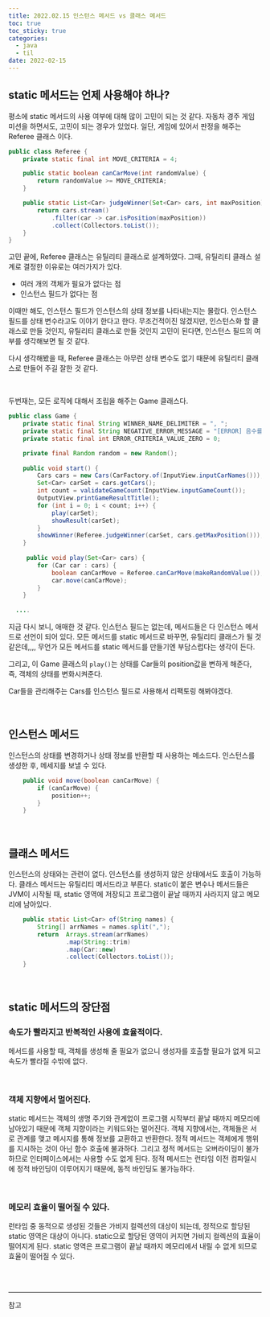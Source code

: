 ```yaml
---
title: 2022.02.15 인스턴스 메서드 vs 클래스 메서드
toc: true
toc_sticky: true
categories:
  - java
  - til
date: 2022-02-15
---
```


## static 메서드는 언제 사용해야 하나?

평소에 static 메서드의 사용 여부에 대해 많이 고민이 되는 것 같다.
자동차 경주 게임 미션을 하면서도, 고민이 되는 경우가 있었다.
일단, 게임에 있어서 판정을 해주는 Referee 클래스 이다.

```java
public class Referee {
	private static final int MOVE_CRITERIA = 4;

	public static boolean canCarMove(int randomValue) {
		return randomValue >= MOVE_CRITERIA;
	}

	public static List<Car> judgeWinner(Set<Car> cars, int maxPosition) {
		return cars.stream()
			.filter(car -> car.isPosition(maxPosition))
			.collect(Collectors.toList());
	}
}
```

고민 끝에, Referee 클래스는 유틸리티 클래스로 설계하였다.
그때, 유틸리티 클래스 설계로 결정한 이유로는 여러가지가 있다.

- 여러 개의 객체가 필요가 없다는 점
- 인스턴스 필드가 없다는 점

이때만 해도, 인스턴스 필드가 인스턴스의 상태 정보를 나타내는지는 몰랐다.
인스턴스 필드를 상태 변수라고도 이야기 한다고 한다.
무조건적이진 않겠지만, 인스턴스화 할 클래스로 만들 것인지, 유틸리티 클래스로 만들 것인지 고민이 된다면, 인스턴스 필드의 여부를 생각해보면 될 것 같다.

다시 생각해봤을 때, Referee 클래스는 아무런 상태 변수도 없기 때문에 유틸리티 클래스로 만들어 주길 잘한 것 같다.

<br/>

두번재는, 모든 로직에 대해서 조립을 해주는 Game 클래스다.

```java
public class Game {
    private static final String WINNER_NAME_DELIMITER = ", ";
    private static final String NEGATIVE_ERROR_MESSAGE = "[ERROR] 음수를 입력할 수 없습니다";
    private static final int ERROR_CRITERIA_VALUE_ZERO = 0;

    private final Random random = new Random();
  
    public void start() {
        Cars cars = new Cars(CarFactory.of(InputView.inputCarNames()));
        Set<Car> carSet = cars.getCars();
        int count = validateGameCount(InputView.inputGameCount());
        OutputView.printGameResultTitle();
        for (int i = 0; i < count; i++) {
            play(carSet);
            showResult(carSet);
        }
        showWinner(Referee.judgeWinner(carSet, cars.getMaxPosition()));
    }
  
     public void play(Set<Car> cars) {
        for (Car car : cars) {
            boolean canCarMove = Referee.canCarMove(makeRandomValue());
            car.move(canCarMove);
        }
    }
  
  ....
```

지금 다시 보니, 애매한 것 같다.
인스턴스 필드는 없는데, 메서드들은 다 인스턴스 메서드로 선언이 되어 있다.
모든 메서드를 static 메서드로 바꾸면, 유틸리티 클래스가 될 것 같은데,,,,
무언가 모든 메서드를 static 메서드를 만들기엔 부담스럽다는 생각이 든다.

그리고, 이 Game 클래스의 `play()`는 상태를 Car들의 position값을 변하게 해준다,
즉, 객체의 상태를 변화시켜준다.

Car들을 관리해주는 Cars를 인스턴스 필드로 사용해서 리팩토링 해봐야겠다. 

<br/>

## 인스턴스 메서드

인스턴스의 상태를 변경하거나 상태 정보를 반환할 때 사용하는 메소드다.
인스턴스를 생성한 후, 메세지를 보낼 수 있다.

```java
    public void move(boolean canCarMove) {
        if (canCarMove) {
            position++;
        }
    }
```

<br/>

## 클래스 메서드

인스턴스의 상태와는 관련이 없다.
인스턴스를 생성하지 않은 상태에서도 호출이 가능하다.
클래스 메서드는 유틸리티 메서드라고 부른다.
static이 붙은 변수나 메서드들은 JVM이 시작될 때, static 영역에 저장되고 프로그램이 끝날 때까지 사라지지 않고 메모리에 남아있다.

```java
    public static List<Car> of(String names) {
        String[] arrNames = names.split(",");
        return  Arrays.stream(arrNames)
                .map(String::trim)
                .map(Car::new)
                .collect(Collectors.toList());
    }
```

<br/>


## static 메서드의 장단점

### 속도가 빨라지고 반복적인 사용에 효율적이다.

메서드를 사용할 때, 객체를 생성해 줄 필요가 없으니 생성자를 호출할 필요가 없게 되고 속도가 빨라질 수밖에 없다.

<br/>

### 객체 지향에서 멀어진다.

static 메서드는 객체의 생명 주기와 관계없이 프로그램 시작부터 끝날 때까지 메모리에 남아있기 때문에 객체 지향이라는 키워드와는 멀어진다.
객체 지향에서는, 객체들은 서로 관계를 맺고 메시지를 통해 정보를 교환하고 반환한다.
정적 메서드는 객체에게 행위를 지시하는 것이 아닌 함수 호출에 불과하다.
그리고 정적 메서드는 오버라이딩이 불가하므로 인터페이스에서는 사용할 수도 없게 된다.
정적 메서드는 런타임 이전 컴파일시에 정적 바인딩이 이루어지기 때문에, 동적 바인딩도 불가능하다.

<br/>

### 메모리 효율이 떨어질 수 있다.

런타임 중 동적으로 생성된 것들은 가비지 컬렉션의 대상이 되는데, 정적으로 할당된 static 영역은 대상이 아니다.
static으로 할당된 영역이 커지면 가비지 컬렉션의 효율이 떨어지게 된다.
static 영역은 프로그램이 끝날 때까지 메모리에서 내릴 수 없게 되므로 효율이 떨어질 수 있다.

 <br/>
 <br/>

<hr/>
참고 <https://tecoble.techcourse.co.kr/post/2020-07-16-static-method/>